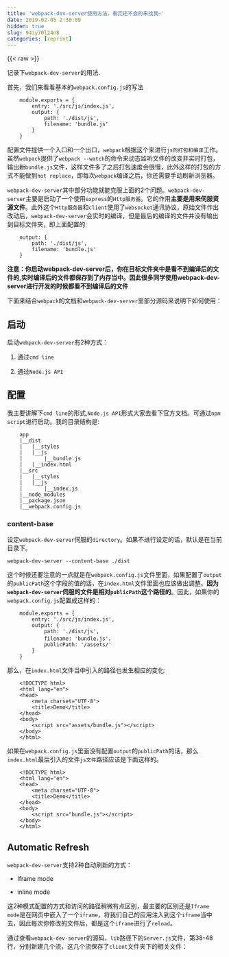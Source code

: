 ```yaml
---
title: 'webpack-dev-server使用方法，看完还不会的来找我~' 
date: 2019-02-05 2:30:09
hidden: true
slug: 94iy70l24n8
categories: [reprint]
---
```


{{< raw >}}

                    
<p>记录下<code>webpack-dev-server</code>的用法.</p>
<p>首先，我们来看看基本的<code>webpack.config.js</code>的写法</p>
<div class="widget-codetool" style="display:none;">
      <div class="widget-codetool--inner">
      <span class="selectCode code-tool" data-toggle="tooltip" data-placement="top" title="" data-original-title="全选"></span>
      <span type="button" class="copyCode code-tool" data-toggle="tooltip" data-placement="top" data-clipboard-text="    module.exports = {
        entry: './src/js/index.js',
        output: {
            path: './dist/js',
            filename: 'bundle.js'
        }
    }" title="" data-original-title="复制"></span>
      <span type="button" class="saveToNote code-tool" data-toggle="tooltip" data-placement="top" title="" data-original-title="放进笔记"></span>
      </div>
      </div><pre class="javascript hljs"><code class="javascript">    <span class="hljs-built_in">module</span>.exports = {
        <span class="hljs-attr">entry</span>: <span class="hljs-string">'./src/js/index.js'</span>,
        <span class="hljs-attr">output</span>: {
            <span class="hljs-attr">path</span>: <span class="hljs-string">'./dist/js'</span>,
            <span class="hljs-attr">filename</span>: <span class="hljs-string">'bundle.js'</span>
        }
    }</code></pre>
<p>配置文件提供一个入口和一个出口，<code>webpack</code>根据这个来进行<code>js的打包和编译</code>工作。虽然<code>webpack</code>提供了<code>webpack --watch</code>的命令来动态监听文件的改变并实时打包，输出新<code>bundle.js</code>文件，这样文件多了之后打包速度会很慢，此外这样的打包的方式不能做到<code>hot replace</code>，即每次<code>webpack</code>编译之后，你还需要手动刷新浏览器。</p>
<p><code>webpack-dev-server</code>其中部分功能就能克服上面的2个问题。<code>webpack-dev-server</code>主要是启动了一个使用<code>express</code>的<code>Http服务器</code>。它的作用<strong>主要是用来伺服资源文件</strong>。此外这个<code>Http服务器</code>和<code>client</code>使用了<code>websocket</code>通讯协议，原始文件作出改动后，<code>webpack-dev-server</code>会实时的编译，但是最后的编译的文件并没有输出到目标文件夹，即上面配置的:</p>
<div class="widget-codetool" style="display:none;">
      <div class="widget-codetool--inner">
      <span class="selectCode code-tool" data-toggle="tooltip" data-placement="top" title="" data-original-title="全选"></span>
      <span type="button" class="copyCode code-tool" data-toggle="tooltip" data-placement="top" data-clipboard-text="    output: {
        path: './dist/js',
        filename: 'bundle.js'
    }" title="" data-original-title="复制"></span>
      <span type="button" class="saveToNote code-tool" data-toggle="tooltip" data-placement="top" title="" data-original-title="放进笔记"></span>
      </div>
      </div><pre class="javascript hljs"><code class="javascript">    output: {
        <span class="hljs-attr">path</span>: <span class="hljs-string">'./dist/js'</span>,
        <span class="hljs-attr">filename</span>: <span class="hljs-string">'bundle.js'</span>
    }</code></pre>
<p><strong>注意：你启动webpack-dev-server后，你在目标文件夹中是看不到编译后的文件的,实时编译后的文件都保存到了内存当中。因此很多同学使用webpack-dev-server进行开发的时候都看不到编译后的文件</strong></p>
<p>下面来结合<code>webpack</code>的文档和<code>webpack-dev-server</code>里部分源码来说明下如何使用：</p>
<h2 id="articleHeader0">启动</h2>
<p>启动<code>webpack-dev-server</code>有2种方式：</p>
<ol>
<li><p>通过<code>cmd line</code></p></li>
<li><p>通过<code>Node.js API</code></p></li>
</ol>
<h2 id="articleHeader1">配置</h2>
<p>我主要讲解下<code>cmd line</code>的形式,<code>Node.js API</code>形式大家去看下官方文档。可通过<code>npm script</code>进行启动。我的目录结构是:</p>
<div class="widget-codetool" style="display:none;">
      <div class="widget-codetool--inner">
      <span class="selectCode code-tool" data-toggle="tooltip" data-placement="top" title="" data-original-title="全选"></span>
      <span type="button" class="copyCode code-tool" data-toggle="tooltip" data-placement="top" data-clipboard-text="    app
    |__dist
    |   |__styles
    |   |__js
    |       |__bundle.js
    |   |__index.html
    |__src
    |   |__styles
    |   |__js
    |       |__index.js
    |__node_modules
    |__package.json
    |__webpack.config.js" title="" data-original-title="复制"></span>
      <span type="button" class="saveToNote code-tool" data-toggle="tooltip" data-placement="top" title="" data-original-title="放进笔记"></span>
      </div>
      </div><pre class="hljs gherkin"><code>    app
    |<span class="hljs-string">__dist
    </span>|<span class="hljs-string">   </span>|__styles
    |<span class="hljs-string">   </span>|__js
    |<span class="hljs-string">       </span>|<span class="hljs-string">__bundle.js
    </span>|<span class="hljs-string">   </span>|<span class="hljs-string">__index.html
    </span>|__src
    |<span class="hljs-string">   </span>|__styles
    |<span class="hljs-string">   </span>|__js
    |<span class="hljs-string">       </span>|<span class="hljs-string">__index.js
    </span>|__node_modules
    |<span class="hljs-string">__package.json
    </span>|<span class="hljs-string">__webpack.config.js</span></code></pre>
<h3 id="articleHeader2">content-base</h3>
<p>设定<code>webpack-dev-server</code>伺服的<code>directory</code>。如果不进行设定的话，默认是在当前目录下。</p>
<div class="widget-codetool" style="display:none;">
      <div class="widget-codetool--inner">
      <span class="selectCode code-tool" data-toggle="tooltip" data-placement="top" title="" data-original-title="全选"></span>
      <span type="button" class="copyCode code-tool" data-toggle="tooltip" data-placement="top" data-clipboard-text="webpack-dev-server --content-base ./dist
" title="" data-original-title="复制"></span>
      <span type="button" class="saveToNote code-tool" data-toggle="tooltip" data-placement="top" title="" data-original-title="放进笔记"></span>
      </div>
      </div><pre class="hljs ada"><code>webpack-dev-server <span class="hljs-comment">--content-base ./dist</span>
</code></pre>
<p>这个时候还要注意的一点就是在<code>webpack.config.js</code>文件里面，如果配置了<code>output</code>的<code>publicPath</code>这个字段的值的话，在<code>index.html</code>文件里面也应该做出调整。<strong>因为<code>webpack-dev-server</code>伺服的文件是相对<code>publicPath</code>这个路径的</strong>。因此，如果你的<code>webpack.config.js</code>配置成这样的：</p>
<div class="widget-codetool" style="display:none;">
      <div class="widget-codetool--inner">
      <span class="selectCode code-tool" data-toggle="tooltip" data-placement="top" title="" data-original-title="全选"></span>
      <span type="button" class="copyCode code-tool" data-toggle="tooltip" data-placement="top" data-clipboard-text="    module.exports = {
        entry: './src/js/index.js',
        output: {
            path: './dist/js',
            filename: 'bundle.js'，
            publicPath: '/assets/'
        }
    }" title="" data-original-title="复制"></span>
      <span type="button" class="saveToNote code-tool" data-toggle="tooltip" data-placement="top" title="" data-original-title="放进笔记"></span>
      </div>
      </div><pre class="javascript hljs"><code class="javascript">    <span class="hljs-built_in">module</span>.exports = {
        <span class="hljs-attr">entry</span>: <span class="hljs-string">'./src/js/index.js'</span>,
        <span class="hljs-attr">output</span>: {
            <span class="hljs-attr">path</span>: <span class="hljs-string">'./dist/js'</span>,
            <span class="hljs-attr">filename</span>: <span class="hljs-string">'bundle.js'</span>，
            publicPath: <span class="hljs-string">'/assets/'</span>
        }
    }</code></pre>
<p>那么，在<code>index.html</code>文件当中引入的路径也发生相应的变化:</p>
<div class="widget-codetool" style="display:none;">
      <div class="widget-codetool--inner">
      <span class="selectCode code-tool" data-toggle="tooltip" data-placement="top" title="" data-original-title="全选"></span>
      <span type="button" class="copyCode code-tool" data-toggle="tooltip" data-placement="top" data-clipboard-text="    <!DOCTYPE html>
    <html lang=&quot;en&quot;>
    <head>
        <meta charset=&quot;UTF-8&quot;>
        <title>Demo</title>
    </head>
    <body>
        <script src=&quot;assets/bundle.js&quot;></script>
    </body>
    </html>" title="" data-original-title="复制"></span>
      <span type="button" class="saveToNote code-tool" data-toggle="tooltip" data-placement="top" title="" data-original-title="放进笔记"></span>
      </div>
      </div><pre class="javascript hljs"><code class="javascript">    &lt;!DOCTYPE html&gt;
    <span class="xml"><span class="hljs-tag">&lt;<span class="hljs-name">html</span> <span class="hljs-attr">lang</span>=<span class="hljs-string">"en"</span>&gt;</span>
    <span class="hljs-tag">&lt;<span class="hljs-name">head</span>&gt;</span>
        <span class="hljs-tag">&lt;<span class="hljs-name">meta</span> <span class="hljs-attr">charset</span>=<span class="hljs-string">"UTF-8"</span>&gt;</span>
        <span class="hljs-tag">&lt;<span class="hljs-name">title</span>&gt;</span>Demo<span class="hljs-tag">&lt;/<span class="hljs-name">title</span>&gt;</span>
    <span class="hljs-tag">&lt;/<span class="hljs-name">head</span>&gt;</span>
    <span class="hljs-tag">&lt;<span class="hljs-name">body</span>&gt;</span>
        <span class="hljs-tag">&lt;<span class="hljs-name">script</span> <span class="hljs-attr">src</span>=<span class="hljs-string">"assets/bundle.js"</span>&gt;</span><span class="undefined"></span><span class="hljs-tag">&lt;/<span class="hljs-name">script</span>&gt;</span>
    <span class="hljs-tag">&lt;/<span class="hljs-name">body</span>&gt;</span>
    <span class="hljs-tag">&lt;/<span class="hljs-name">html</span>&gt;</span></span></code></pre>
<p>如果在<code>webpack.config.js</code>里面没有配置<code>output</code>的<code>publicPath</code>的话，那么<code>index.html</code>最后引入的文件<code>js文件</code>路径应该是下面这样的。</p>
<div class="widget-codetool" style="display:none;">
      <div class="widget-codetool--inner">
      <span class="selectCode code-tool" data-toggle="tooltip" data-placement="top" title="" data-original-title="全选"></span>
      <span type="button" class="copyCode code-tool" data-toggle="tooltip" data-placement="top" data-clipboard-text="    <!DOCTYPE html>
    <html lang=&quot;en&quot;>
    <head>
        <meta charset=&quot;UTF-8&quot;>
        <title>Demo</title>
    </head>
    <body>
        <script src=&quot;bundle.js&quot;></script>
    </body>
    </html>" title="" data-original-title="复制"></span>
      <span type="button" class="saveToNote code-tool" data-toggle="tooltip" data-placement="top" title="" data-original-title="放进笔记"></span>
      </div>
      </div><pre class="javascript hljs"><code class="javascript">    &lt;!DOCTYPE html&gt;
    <span class="xml"><span class="hljs-tag">&lt;<span class="hljs-name">html</span> <span class="hljs-attr">lang</span>=<span class="hljs-string">"en"</span>&gt;</span>
    <span class="hljs-tag">&lt;<span class="hljs-name">head</span>&gt;</span>
        <span class="hljs-tag">&lt;<span class="hljs-name">meta</span> <span class="hljs-attr">charset</span>=<span class="hljs-string">"UTF-8"</span>&gt;</span>
        <span class="hljs-tag">&lt;<span class="hljs-name">title</span>&gt;</span>Demo<span class="hljs-tag">&lt;/<span class="hljs-name">title</span>&gt;</span>
    <span class="hljs-tag">&lt;/<span class="hljs-name">head</span>&gt;</span>
    <span class="hljs-tag">&lt;<span class="hljs-name">body</span>&gt;</span>
        <span class="hljs-tag">&lt;<span class="hljs-name">script</span> <span class="hljs-attr">src</span>=<span class="hljs-string">"bundle.js"</span>&gt;</span><span class="undefined"></span><span class="hljs-tag">&lt;/<span class="hljs-name">script</span>&gt;</span>
    <span class="hljs-tag">&lt;/<span class="hljs-name">body</span>&gt;</span>
    <span class="hljs-tag">&lt;/<span class="hljs-name">html</span>&gt;</span></span></code></pre>
<h2 id="articleHeader3">Automatic Refresh</h2>
<p><code>webpack-dev-server</code>支持2种自动刷新的方式：</p>
<ul>
<li><p>Iframe mode</p></li>
<li><p>inline mode</p></li>
</ul>
<p>这2种模式配置的方式和访问的路径稍微有点区别，最主要的区别还是<code>Iframe mode</code>是在网页中嵌入了一个<code>iframe</code>，将我们自己的应用注入到这个<code>iframe</code>当中去，因此每次你修改的文件后，都是这个<code>iframe</code>进行了<code>reload</code>。</p>
<p>通过查看<code>webpack-dev-server</code>的源码，<code>lib</code>路径下的<code>Server.js</code>文件，第38-48行，分别新建几个流，这几个流保存了<code>client</code>文件夹下的相关文件：</p>
<div class="widget-codetool" style="display:none;">
      <div class="widget-codetool--inner">
      <span class="selectCode code-tool" data-toggle="tooltip" data-placement="top" title="" data-original-title="全选"></span>
      <span type="button" class="copyCode code-tool" data-toggle="tooltip" data-placement="top" data-clipboard-text="    // Prepare live html page
    var livePage = this.livePage = new StreamCache();
    fs.createReadStream(path.join(__dirname, &quot;..&quot;, &quot;client&quot;, &quot;live.html&quot;)).pipe(livePage);

    // Prepare the live js file
    var liveJs = new StreamCache();
    fs.createReadStream(path.join(__dirname, &quot;..&quot;, &quot;client&quot;, &quot;live.bundle.js&quot;)).pipe(liveJs);

    // Prepare the inlined js file
    var inlinedJs = new StreamCache();
    fs.createReadStream(path.join(__dirname, &quot;..&quot;, &quot;client&quot;, &quot;index.bundle.js&quot;)).pipe(inlinedJs);" title="" data-original-title="复制"></span>
      <span type="button" class="saveToNote code-tool" data-toggle="tooltip" data-placement="top" title="" data-original-title="放进笔记"></span>
      </div>
      </div><pre class="javascript hljs"><code class="javascript">    <span class="hljs-comment">// Prepare live html page</span>
    <span class="hljs-keyword">var</span> livePage = <span class="hljs-keyword">this</span>.livePage = <span class="hljs-keyword">new</span> StreamCache();
    fs.createReadStream(path.join(__dirname, <span class="hljs-string">".."</span>, <span class="hljs-string">"client"</span>, <span class="hljs-string">"live.html"</span>)).pipe(livePage);

    <span class="hljs-comment">// Prepare the live js file</span>
    <span class="hljs-keyword">var</span> liveJs = <span class="hljs-keyword">new</span> StreamCache();
    fs.createReadStream(path.join(__dirname, <span class="hljs-string">".."</span>, <span class="hljs-string">"client"</span>, <span class="hljs-string">"live.bundle.js"</span>)).pipe(liveJs);

    <span class="hljs-comment">// Prepare the inlined js file</span>
    <span class="hljs-keyword">var</span> inlinedJs = <span class="hljs-keyword">new</span> StreamCache();
    fs.createReadStream(path.join(__dirname, <span class="hljs-string">".."</span>, <span class="hljs-string">"client"</span>, <span class="hljs-string">"index.bundle.js"</span>)).pipe(inlinedJs);</code></pre>
<div class="widget-codetool" style="display:none;">
      <div class="widget-codetool--inner">
      <span class="selectCode code-tool" data-toggle="tooltip" data-placement="top" title="" data-original-title="全选"></span>
      <span type="button" class="copyCode code-tool" data-toggle="tooltip" data-placement="top" data-clipboard-text="    // Init express server
    var app = this.app = new express();

    // middleware for serving webpack bundle
    this.middleware = webpackDevMiddleware(compiler, options);

    app.get(&quot;/__webpack_dev_server__/live.bundle.js&quot;, function(req, res) {
        res.setHeader(&quot;Content-Type&quot;, &quot;application/javascript&quot;);
        liveJs.pipe(res);
    });

    app.get(&quot;/webpack-dev-server.js&quot;, function(req, res) {
        res.setHeader(&quot;Content-Type&quot;, &quot;application/javascript&quot;);
        inlinedJs.pipe(res);
    });

    app.get(&quot;/webpack-dev-server/*&quot;, function(req, res) {
        res.setHeader(&quot;Content-Type&quot;, &quot;text/html&quot;);
        this.livePage.pipe(res);
    }.bind(this));
" title="" data-original-title="复制"></span>
      <span type="button" class="saveToNote code-tool" data-toggle="tooltip" data-placement="top" title="" data-original-title="放进笔记"></span>
      </div>
      </div><pre class="hljs haxe"><code>    <span class="hljs-comment">// Init express server</span>
    <span class="hljs-keyword">var</span> app = <span class="hljs-built_in">this</span>.app = <span class="hljs-keyword">new</span> <span class="hljs-type">express</span>();

    <span class="hljs-comment">// middleware for serving webpack bundle</span>
    <span class="hljs-built_in">this</span>.middleware = webpackDevMiddleware(compiler, options);

    app.<span class="hljs-keyword">get</span>(<span class="hljs-string">"/__webpack_dev_server__/live.bundle.js"</span>, <span class="hljs-function"><span class="hljs-keyword">function</span></span>(req, res) {
        res.setHeader(<span class="hljs-string">"Content-Type"</span>, <span class="hljs-string">"application/javascript"</span>);
        liveJs.pipe(res);
    });

    app.<span class="hljs-keyword">get</span>(<span class="hljs-string">"/webpack-dev-server.js"</span>, <span class="hljs-function"><span class="hljs-keyword">function</span></span>(req, res) {
        res.setHeader(<span class="hljs-string">"Content-Type"</span>, <span class="hljs-string">"application/javascript"</span>);
        inlinedJs.pipe(res);
    });

    app.<span class="hljs-keyword">get</span>(<span class="hljs-string">"/webpack-dev-server/*"</span>, <span class="hljs-function"><span class="hljs-keyword">function</span></span>(req, res) {
        res.setHeader(<span class="hljs-string">"Content-Type"</span>, <span class="hljs-string">"text/html"</span>);
        <span class="hljs-built_in">this</span>.livePage.pipe(res);
    }.bind(<span class="hljs-built_in">this</span>));
</code></pre>
<p>当使用<code>Iframe mode</code>时，请求<code>/webpack-dev-server/index.html</code>路径时，会返回<code>client/index.html</code>文件，这个文件的内容就是：</p>
<div class="widget-codetool" style="display:none;">
      <div class="widget-codetool--inner">
      <span class="selectCode code-tool" data-toggle="tooltip" data-placement="top" title="" data-original-title="全选"></span>
      <span type="button" class="copyCode code-tool" data-toggle="tooltip" data-placement="top" data-clipboard-text="<!DOCTYPE html><html><head><meta http-equiv=&quot;X-UA-Compatible&quot; content=&quot;IE=edge&quot;/><meta charset=&quot;utf-8&quot;/><meta name=&quot;viewport&quot; content=&quot;width=device-width, height=device-height, initial-scale=1.0, user-scalable=no, minimum-scale=1.0, maximum-scale=1.0&quot;/><script type=&quot;text/javascript&quot; charset=&quot;utf-8&quot; src=&quot;/__webpack_dev_server__/live.bundle.js&quot;></script></head><body></body></html>" title="" data-original-title="复制"></span>
      <span type="button" class="saveToNote code-tool" data-toggle="tooltip" data-placement="top" title="" data-original-title="放进笔记"></span>
      </div>
      </div><pre class="hljs xml"><code style="word-break: break-word; white-space: initial;"><span class="hljs-meta">&lt;!DOCTYPE html&gt;</span><span class="hljs-tag">&lt;<span class="hljs-name">html</span>&gt;</span><span class="hljs-tag">&lt;<span class="hljs-name">head</span>&gt;</span><span class="hljs-tag">&lt;<span class="hljs-name">meta</span> <span class="hljs-attr">http-equiv</span>=<span class="hljs-string">"X-UA-Compatible"</span> <span class="hljs-attr">content</span>=<span class="hljs-string">"IE=edge"</span>/&gt;</span><span class="hljs-tag">&lt;<span class="hljs-name">meta</span> <span class="hljs-attr">charset</span>=<span class="hljs-string">"utf-8"</span>/&gt;</span><span class="hljs-tag">&lt;<span class="hljs-name">meta</span> <span class="hljs-attr">name</span>=<span class="hljs-string">"viewport"</span> <span class="hljs-attr">content</span>=<span class="hljs-string">"width=device-width, height=device-height, initial-scale=1.0, user-scalable=no, minimum-scale=1.0, maximum-scale=1.0"</span>/&gt;</span><span class="hljs-tag">&lt;<span class="hljs-name">script</span> <span class="hljs-attr">type</span>=<span class="hljs-string">"text/javascript"</span> <span class="hljs-attr">charset</span>=<span class="hljs-string">"utf-8"</span> <span class="hljs-attr">src</span>=<span class="hljs-string">"/__webpack_dev_server__/live.bundle.js"</span>&gt;</span><span class="undefined"></span><span class="hljs-tag">&lt;/<span class="hljs-name">script</span>&gt;</span><span class="hljs-tag">&lt;/<span class="hljs-name">head</span>&gt;</span><span class="hljs-tag">&lt;<span class="hljs-name">body</span>&gt;</span><span class="hljs-tag">&lt;/<span class="hljs-name">body</span>&gt;</span><span class="hljs-tag">&lt;/<span class="hljs-name">html</span>&gt;</span></code></pre>
<p>这个页面会请求<code>live.bundle.js</code>,其中里面会新建一个<code>Iframe</code>，你的应用就被注入到了这个<code>Iframe</code>当中。同时<code>live.bundle.js</code>中含有<code>socket.io</code>的<code>client</code>代码，这样它就能和<code>webpack-dev-server</code>建立的<code>http server</code>进行<code>websocket</code>通讯了。并根据返回的信息完成相应的动作。</p>
<p>而<code>Inline-mode</code>，是<code>webpack-dev-server</code>会在你的<code>webpack.config.js</code>的入口配置文件中再添加一个入口,</p>
<div class="widget-codetool" style="display:none;">
      <div class="widget-codetool--inner">
      <span class="selectCode code-tool" data-toggle="tooltip" data-placement="top" title="" data-original-title="全选"></span>
      <span type="button" class="copyCode code-tool" data-toggle="tooltip" data-placement="top" data-clipboard-text="    module.exports = {
        entry: {
            app: [
                'webpack-dev-server/client?http://localhost:8080/',
                './src/js/index.js'
            ]
        },
        output: {
            path: './dist/js',
            filename: 'bundle.js'
        }
    }" title="" data-original-title="复制"></span>
      <span type="button" class="saveToNote code-tool" data-toggle="tooltip" data-placement="top" title="" data-original-title="放进笔记"></span>
      </div>
      </div><pre class="hljs xquery"><code>    module.exports = {
        entry: {
            app: [
                <span class="hljs-string">'webpack-dev-server/client?http://localhost:8080/'</span>,
                <span class="hljs-string">'./src/js/index.js'</span>
            ]
        },
        output: {
            path: <span class="hljs-string">'./dist/js'</span>,
            filename: <span class="hljs-string">'bundle.js'</span>
        }
    }</code></pre>
<p>这样就完成了将<code>inlinedJS</code>打包进<code>bundle.js</code>里的功能，同时<code>inlinedJS</code>里面也包含了<code>socket.io</code>的<code>client</code>代码，可以和<code>webpack-dev-server</code>进行<code>websocket</code>通讯。</p>
<p>当然你也可以直接在你<code>index.html</code>引入这部分代码:</p>
<div class="widget-codetool" style="display:none;">
      <div class="widget-codetool--inner">
      <span class="selectCode code-tool" data-toggle="tooltip" data-placement="top" title="" data-original-title="全选"></span>
      <span type="button" class="copyCode code-tool" data-toggle="tooltip" data-placement="top" data-clipboard-text="<script src=&quot;http://localhost:8080/webpack-dev-server.js&quot;></script>

" title="" data-original-title="复制"></span>
      <span type="button" class="saveToNote code-tool" data-toggle="tooltip" data-placement="top" title="" data-original-title="放进笔记"></span>
      </div>
      </div><pre class="hljs xml"><code><span class="hljs-tag">&lt;<span class="hljs-name">script</span> <span class="hljs-attr">src</span>=<span class="hljs-string">"http://localhost:8080/webpack-dev-server.js"</span>&gt;</span><span class="undefined"></span><span class="hljs-tag">&lt;/<span class="hljs-name">script</span>&gt;</span>

</code></pre>
<p>不过<code>Iframe mode</code>和<code>Inline mode</code>最后达到的效果都是一样的，都是监听文件的变化，然后再将编译后的文件推送到前端，完成页面的<code>reload</code>的。</p>
<h3 id="articleHeader4">Iframe mode</h3>
<p><code>Iframe mode</code>下<code>cmd line</code>不需要添加其他的内容，浏览器访问的路径是:</p>
<div class="widget-codetool" style="display:none;">
      <div class="widget-codetool--inner">
      <span class="selectCode code-tool" data-toggle="tooltip" data-placement="top" title="" data-original-title="全选"></span>
      <span type="button" class="copyCode code-tool" data-toggle="tooltip" data-placement="top" data-clipboard-text="
localhost:8080/webpack-dev-server/index.html。
" title="" data-original-title="复制"></span>
      <span type="button" class="saveToNote code-tool" data-toggle="tooltip" data-placement="top" title="" data-original-title="放进笔记"></span>
      </div>
      </div><pre class="hljs axapta"><code>
localhost:<span class="hljs-number">8080</span>/webpack-dev-<span class="hljs-keyword">server</span>/<span class="hljs-keyword">index</span>.html。
</code></pre>
<p>这个时候这个页面的<code>header部分</code>会出现整个<code>reload消息</code>的状态。当时改变源文件的时候，即可以完成自动编译打包，页面自动刷新的功能。</p>
<p><span class="img-wrap"><img data-src="/img/bVB9lm?w=2550&amp;h=748" src="https://static.alili.tech/img/bVB9lm?w=2550&amp;h=748" alt="图片描述" title="图片描述" style="cursor: pointer;"></span></p>
<h3 id="articleHeader5">Inline mode</h3>
<p>使用<code>inline mode</code>的时候，<code>cmd line</code>需要写成：</p>
<div class="widget-codetool" style="display:none;">
      <div class="widget-codetool--inner">
      <span class="selectCode code-tool" data-toggle="tooltip" data-placement="top" title="" data-original-title="全选"></span>
      <span type="button" class="copyCode code-tool" data-toggle="tooltip" data-placement="top" data-clipboard-text="webpack-dev-server --inline --content-base ./dist
" title="" data-original-title="复制"></span>
      <span type="button" class="saveToNote code-tool" data-toggle="tooltip" data-placement="top" title="" data-original-title="放进笔记"></span>
      </div>
      </div><pre class="hljs brainfuck"><code><span class="hljs-comment">webpack</span><span class="hljs-literal">-</span><span class="hljs-comment">dev</span><span class="hljs-literal">-</span><span class="hljs-comment">server</span> <span class="hljs-literal">-</span><span class="hljs-literal">-</span><span class="hljs-comment">inline</span> <span class="hljs-literal">-</span><span class="hljs-literal">-</span><span class="hljs-comment">content</span><span class="hljs-literal">-</span><span class="hljs-comment">base</span> <span class="hljs-string">.</span><span class="hljs-comment">/dist</span>
</code></pre>
<p>这个时候访问的路径是:</p>
<div class="widget-codetool" style="display:none;">
      <div class="widget-codetool--inner">
      <span class="selectCode code-tool" data-toggle="tooltip" data-placement="top" title="" data-original-title="全选"></span>
      <span type="button" class="copyCode code-tool" data-toggle="tooltip" data-placement="top" data-clipboard-text="localhost:8080/index.html
" title="" data-original-title="复制"></span>
      <span type="button" class="saveToNote code-tool" data-toggle="tooltip" data-placement="top" title="" data-original-title="放进笔记"></span>
      </div>
      </div><pre class="hljs stylus"><code>localhost:<span class="hljs-number">8080</span>/index<span class="hljs-selector-class">.html</span>
</code></pre>
<p>也能完成自动编译打包，页面自动刷新的功能。但是没有的<code>header</code>部分的<code>reload</code>消息的显示，不过在控制台中会显示<code>reload</code>的状态。</p>
<p><span class="img-wrap"><img data-src="/img/bVB9ln?w=2548&amp;h=1444" src="https://static.alili.tech/img/bVB9ln?w=2548&amp;h=1444" alt="图片描述" title="图片描述" style="cursor: pointer; display: inline;"></span></p>
<h2 id="articleHeader6">Hot Module Replacement</h2>
<p>开启<code>Hot Module Replacemen</code>t功能，在<code>cmd line</code>里面添加<code>--hot</code></p>
<div class="widget-codetool" style="display:none;">
      <div class="widget-codetool--inner">
      <span class="selectCode code-tool" data-toggle="tooltip" data-placement="top" title="" data-original-title="全选"></span>
      <span type="button" class="copyCode code-tool" data-toggle="tooltip" data-placement="top" data-clipboard-text="webpack-dev-server --hot --inline --content-base ./dist
" title="" data-original-title="复制"></span>
      <span type="button" class="saveToNote code-tool" data-toggle="tooltip" data-placement="top" title="" data-original-title="放进笔记"></span>
      </div>
      </div><pre class="hljs brainfuck"><code><span class="hljs-comment">webpack</span><span class="hljs-literal">-</span><span class="hljs-comment">dev</span><span class="hljs-literal">-</span><span class="hljs-comment">server</span> <span class="hljs-literal">-</span><span class="hljs-literal">-</span><span class="hljs-comment">hot</span> <span class="hljs-literal">-</span><span class="hljs-literal">-</span><span class="hljs-comment">inline</span> <span class="hljs-literal">-</span><span class="hljs-literal">-</span><span class="hljs-comment">content</span><span class="hljs-literal">-</span><span class="hljs-comment">base</span> <span class="hljs-string">.</span><span class="hljs-comment">/dist</span>
</code></pre>
<h2 id="articleHeader7">其他配置选项</h2>
<div class="widget-codetool" style="display:none;">
      <div class="widget-codetool--inner">
      <span class="selectCode code-tool" data-toggle="tooltip" data-placement="top" title="" data-original-title="全选"></span>
      <span type="button" class="copyCode code-tool" data-toggle="tooltip" data-placement="top" data-clipboard-text="--quiet 控制台中不输出打包的信息
--compress 开启gzip压缩
--progress 显示打包的进度
" title="" data-original-title="复制"></span>
      <span type="button" class="saveToNote code-tool" data-toggle="tooltip" data-placement="top" title="" data-original-title="放进笔记"></span>
      </div>
      </div><pre class="hljs haml"><code>-<span class="ruby">-quiet 控制台中不输出打包的信息
</span>-<span class="ruby">-compress 开启gzip压缩
</span>-<span class="ruby">-progress 显示打包的进度
</span></code></pre>
<p>还有一切其他的配置信息可以查阅官方文档:</p>
<p><a href="http://webpack.github.io/docs/webpack-dev-server.html#webpack-dev-server-cli" rel="nofollow noreferrer" target="_blank">webpack-dev-server-cli</a></p>
<p>这是我的<code>package.json</code>的文件：</p>
<div class="widget-codetool" style="display:none;">
      <div class="widget-codetool--inner">
      <span class="selectCode code-tool" data-toggle="tooltip" data-placement="top" title="" data-original-title="全选"></span>
      <span type="button" class="copyCode code-tool" data-toggle="tooltip" data-placement="top" data-clipboard-text="    {
  &quot;name&quot;: &quot;reptile&quot;,
  &quot;version&quot;: &quot;1.0.0&quot;,
  &quot;description&quot;: &quot;&quot;,
  &quot;main&quot;: &quot;index.js&quot;,
  &quot;scripts&quot;: {
    &quot;dev&quot;: &quot;webpack-dev-server --devtool eval-source-map --progress --colors --hot --inline --content-base ./dist&quot;,
    &quot;build&quot;: &quot;webpack --progress --colors&quot;
  },
  &quot;author&quot;: &quot;&quot;,
  &quot;license&quot;: &quot;ISC&quot;,
  &quot;devDependencies&quot;: {
    &quot;babel-core&quot;: &quot;^6.13.2&quot;,
    &quot;babel-loader&quot;: &quot;^6.2.5&quot;,
    &quot;babel-preset-es2015&quot;: &quot;^6.13.2&quot;,
    &quot;babel-preset-react&quot;: &quot;^6.11.1&quot;,
    &quot;css-loader&quot;: &quot;^0.23.1&quot;,
    &quot;react&quot;: &quot;^15.3.1&quot;,
    &quot;react-dom&quot;: &quot;^15.3.1&quot;,
    &quot;style-loader&quot;: &quot;^0.13.1&quot;,
    &quot;webpack&quot;: &quot;^1.13.2&quot;,
    &quot;webpack-dev-server&quot;: &quot;^1.14.1&quot;
  }
}" title="" data-original-title="复制"></span>
      <span type="button" class="saveToNote code-tool" data-toggle="tooltip" data-placement="top" title="" data-original-title="放进笔记"></span>
      </div>
      </div><pre class="hljs json"><code>    {
  <span class="hljs-attr">"name"</span>: <span class="hljs-string">"reptile"</span>,
  <span class="hljs-attr">"version"</span>: <span class="hljs-string">"1.0.0"</span>,
  <span class="hljs-attr">"description"</span>: <span class="hljs-string">""</span>,
  <span class="hljs-attr">"main"</span>: <span class="hljs-string">"index.js"</span>,
  <span class="hljs-attr">"scripts"</span>: {
    <span class="hljs-attr">"dev"</span>: <span class="hljs-string">"webpack-dev-server --devtool eval-source-map --progress --colors --hot --inline --content-base ./dist"</span>,
    <span class="hljs-attr">"build"</span>: <span class="hljs-string">"webpack --progress --colors"</span>
  },
  <span class="hljs-attr">"author"</span>: <span class="hljs-string">""</span>,
  <span class="hljs-attr">"license"</span>: <span class="hljs-string">"ISC"</span>,
  <span class="hljs-attr">"devDependencies"</span>: {
    <span class="hljs-attr">"babel-core"</span>: <span class="hljs-string">"^6.13.2"</span>,
    <span class="hljs-attr">"babel-loader"</span>: <span class="hljs-string">"^6.2.5"</span>,
    <span class="hljs-attr">"babel-preset-es2015"</span>: <span class="hljs-string">"^6.13.2"</span>,
    <span class="hljs-attr">"babel-preset-react"</span>: <span class="hljs-string">"^6.11.1"</span>,
    <span class="hljs-attr">"css-loader"</span>: <span class="hljs-string">"^0.23.1"</span>,
    <span class="hljs-attr">"react"</span>: <span class="hljs-string">"^15.3.1"</span>,
    <span class="hljs-attr">"react-dom"</span>: <span class="hljs-string">"^15.3.1"</span>,
    <span class="hljs-attr">"style-loader"</span>: <span class="hljs-string">"^0.13.1"</span>,
    <span class="hljs-attr">"webpack"</span>: <span class="hljs-string">"^1.13.2"</span>,
    <span class="hljs-attr">"webpack-dev-server"</span>: <span class="hljs-string">"^1.14.1"</span>
  }
}</code></pre>
<p>首先命令行：输入 <code>npm install</code> 所有依赖。然后输入<code>npm run dev</code>。在浏览器中打开localhost:8080/index.html，然后就可以愉快的开发咯。</p>
<h2 id="articleHeader8">本地搭建API Server</h2>
<p>如果你在本地还启动了一个<code>api server</code>,<code>port</code>为3000,这个<code>server</code>主要和你的前端应用进行数据交互。这个时候很显然会出现跨域的问题，那么这个时候，你前端应用的入口文件应当是用你自己启动的<code>api server</code>提供的。</p>
<div class="widget-codetool" style="display:none;">
      <div class="widget-codetool--inner">
      <span class="selectCode code-tool" data-toggle="tooltip" data-placement="top" title="" data-original-title="全选"></span>
      <span type="button" class="copyCode code-tool" data-toggle="tooltip" data-placement="top" data-clipboard-text="    var express = require('express');
    var app = express();
    
    app.get('/', function(req, res) {
        res.send('xxx/xxx/index.html'); //这个地方填写dist/index.html的路径
    })" title="" data-original-title="复制"></span>
      <span type="button" class="saveToNote code-tool" data-toggle="tooltip" data-placement="top" title="" data-original-title="放进笔记"></span>
      </div>
      </div><pre class="hljs javascript"><code>    <span class="hljs-keyword">var</span> express = <span class="hljs-built_in">require</span>(<span class="hljs-string">'express'</span>);
    <span class="hljs-keyword">var</span> app = express();
    
    app.get(<span class="hljs-string">'/'</span>, <span class="hljs-function"><span class="hljs-keyword">function</span>(<span class="hljs-params">req, res</span>) </span>{
        res.send(<span class="hljs-string">'xxx/xxx/index.html'</span>); <span class="hljs-comment">//这个地方填写dist/index.html的路径</span>
    })</code></pre>
<p>此外<code>webpack.config.js</code>:</p>
<div class="widget-codetool" style="display:none;">
      <div class="widget-codetool--inner">
      <span class="selectCode code-tool" data-toggle="tooltip" data-placement="top" title="" data-original-title="全选"></span>
      <span type="button" class="copyCode code-tool" data-toggle="tooltip" data-placement="top" data-clipboard-text="    module.exports = {
        entry: './src/js/index.js',
        output: {
            path: './dist/js',
            filename: 'bundle.js',
            publicPath: 'localhost:8080/dist'
        },
        devServer: {
            '/get': {
                targer: 'localhost:3000',
                secure: false
            }
        }
    }" title="" data-original-title="复制"></span>
      <span type="button" class="saveToNote code-tool" data-toggle="tooltip" data-placement="top" title="" data-original-title="放进笔记"></span>
      </div>
      </div><pre class="hljs yaml"><code>    <span class="hljs-string">module.exports</span> <span class="hljs-string">=</span> <span class="hljs-string">{</span>
<span class="hljs-attr">        entry:</span> <span class="hljs-string">'./src/js/index.js'</span><span class="hljs-string">,</span>
<span class="hljs-attr">        output:</span> <span class="hljs-string">{</span>
<span class="hljs-attr">            path:</span> <span class="hljs-string">'./dist/js'</span><span class="hljs-string">,</span>
<span class="hljs-attr">            filename:</span> <span class="hljs-string">'bundle.js'</span><span class="hljs-string">,</span>
<span class="hljs-attr">            publicPath:</span> <span class="hljs-string">'localhost:8080/dist'</span>
        <span class="hljs-string">},</span>
<span class="hljs-attr">        devServer:</span> <span class="hljs-string">{</span>
            <span class="hljs-string">'/get'</span><span class="hljs-string">:</span> <span class="hljs-string">{</span>
<span class="hljs-attr">                targer:</span> <span class="hljs-string">'localhost:3000'</span><span class="hljs-string">,</span>
<span class="hljs-attr">                secure:</span> <span class="hljs-literal">false</span>
            <span class="hljs-string">}</span>
        <span class="hljs-string">}</span>
    <span class="hljs-string">}</span></code></pre>
<p>将<code>publicPath</code>字段的内容配置为绝对路径。同时<code>index.html</code>文件中对<code>js</code>引用的路径也改为绝对路径</p>
<div class="widget-codetool" style="display:none;">
      <div class="widget-codetool--inner">
      <span class="selectCode code-tool" data-toggle="tooltip" data-placement="top" title="" data-original-title="全选"></span>
      <span type="button" class="copyCode code-tool" data-toggle="tooltip" data-placement="top" data-clipboard-text="    <script src=&quot;localhost:8080/dist/bundle.js&quot;></script>" title="" data-original-title="复制"></span>
      <span type="button" class="saveToNote code-tool" data-toggle="tooltip" data-placement="top" title="" data-original-title="放进笔记"></span>
      </div>
      </div><pre class="hljs xml"><code style="word-break: break-word; white-space: initial;">    <span class="hljs-tag">&lt;<span class="hljs-name">script</span> <span class="hljs-attr">src</span>=<span class="hljs-string">"localhost:8080/dist/bundle.js"</span>&gt;</span><span class="undefined"></span><span class="hljs-tag">&lt;/<span class="hljs-name">script</span>&gt;</span></code></pre>
<p>如果对<code>web-dev-server</code>还有其他问题的话，请留言告知。</p>
<p>另外2篇关于<code>webpack</code>的文章:</p>
<p><a href="https://segmentfault.com/a/1190000007962830">webpack1.x分包及异步加载套路</a><br><a href="https://segmentfault.com/a/1190000008279471" target="_blank">webpack2分包及异步加载套路</a></p>

                
{{< /raw >}}

# 版权声明
本文资源来源互联网，仅供学习研究使用，版权归该资源的合法拥有者所有，

本文仅用于学习、研究和交流目的。转载请注明出处、完整链接以及原作者。

原作者若认为本站侵犯了您的版权，请联系我们，我们会立即删除！

## 原文标题
webpack-dev-server使用方法，看完还不会的来找我~

## 原文链接
[https://segmentfault.com/a/1190000006670084](https://segmentfault.com/a/1190000006670084)

